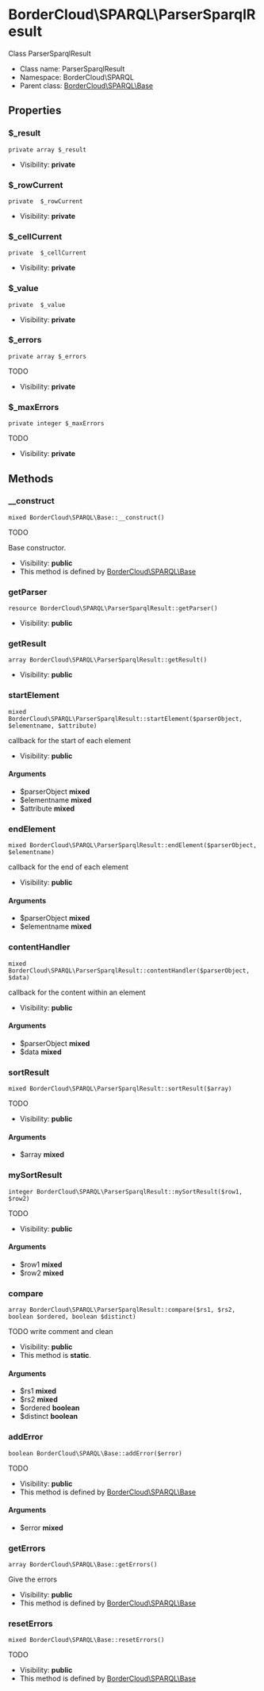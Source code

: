 BorderCloud\SPARQL\ParserSparqlResult
===============

Class ParserSparqlResult




* Class name: ParserSparqlResult
* Namespace: BorderCloud\SPARQL
* Parent class: [BorderCloud\SPARQL\Base](BorderCloud-SPARQL-Base.md)





Properties
----------


### $_result

    private array $_result





* Visibility: **private**


### $_rowCurrent

    private  $_rowCurrent





* Visibility: **private**


### $_cellCurrent

    private  $_cellCurrent





* Visibility: **private**


### $_value

    private  $_value





* Visibility: **private**


### $_errors

    private array $_errors

TODO



* Visibility: **private**


### $_maxErrors

    private integer $_maxErrors

TODO



* Visibility: **private**


Methods
-------


### __construct

    mixed BorderCloud\SPARQL\Base::__construct()

TODO

Base constructor.

* Visibility: **public**
* This method is defined by [BorderCloud\SPARQL\Base](BorderCloud-SPARQL-Base.md)




### getParser

    resource BorderCloud\SPARQL\ParserSparqlResult::getParser()





* Visibility: **public**




### getResult

    array BorderCloud\SPARQL\ParserSparqlResult::getResult()





* Visibility: **public**




### startElement

    mixed BorderCloud\SPARQL\ParserSparqlResult::startElement($parserObject, $elementname, $attribute)

callback for the start of each element



* Visibility: **public**


#### Arguments
* $parserObject **mixed**
* $elementname **mixed**
* $attribute **mixed**



### endElement

    mixed BorderCloud\SPARQL\ParserSparqlResult::endElement($parserObject, $elementname)

callback for the end of each element



* Visibility: **public**


#### Arguments
* $parserObject **mixed**
* $elementname **mixed**



### contentHandler

    mixed BorderCloud\SPARQL\ParserSparqlResult::contentHandler($parserObject, $data)

callback for the content within an element



* Visibility: **public**


#### Arguments
* $parserObject **mixed**
* $data **mixed**



### sortResult

    mixed BorderCloud\SPARQL\ParserSparqlResult::sortResult($array)

TODO



* Visibility: **public**


#### Arguments
* $array **mixed**



### mySortResult

    integer BorderCloud\SPARQL\ParserSparqlResult::mySortResult($row1, $row2)

TODO



* Visibility: **public**


#### Arguments
* $row1 **mixed**
* $row2 **mixed**



### compare

    array BorderCloud\SPARQL\ParserSparqlResult::compare($rs1, $rs2, boolean $ordered, boolean $distinct)

TODO write comment and clean



* Visibility: **public**
* This method is **static**.


#### Arguments
* $rs1 **mixed**
* $rs2 **mixed**
* $ordered **boolean**
* $distinct **boolean**



### addError

    boolean BorderCloud\SPARQL\Base::addError($error)

TODO



* Visibility: **public**
* This method is defined by [BorderCloud\SPARQL\Base](BorderCloud-SPARQL-Base.md)


#### Arguments
* $error **mixed**



### getErrors

    array BorderCloud\SPARQL\Base::getErrors()

Give the errors



* Visibility: **public**
* This method is defined by [BorderCloud\SPARQL\Base](BorderCloud-SPARQL-Base.md)




### resetErrors

    mixed BorderCloud\SPARQL\Base::resetErrors()

TODO



* Visibility: **public**
* This method is defined by [BorderCloud\SPARQL\Base](BorderCloud-SPARQL-Base.md)



